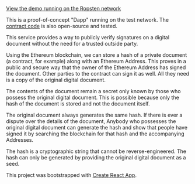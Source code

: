 [View the demo running on the Ropsten network](https://dadeg.github.io/ethereum-notary/)

This is a proof-of-concept "Dapp" running on the test network. The [contract code](https://github.com/dadeg/ethereum-notary-contracts) is also open-source and tested.

This service provides a way to publicly verify signatures on a digital document without the need for a trusted outside party.

Using the Ethereum blockchain, we can store a hash of a private document (a contract, for example) along with an Ethereum Address. This proves in a public and secure way that the owner of the Ethereum Address has signed the document. Other parties to the contract can sign it as well. All they need is a copy of the original digital document.

The contents of the document remain a secret only known by those who possess the original digital document. This is possible because only the hash of the document is stored and not the document itself.

The original document always generates the same hash. If there is ever a dispute over the details of the document, Anybody who possesses the original digital document can generate the hash and show that people have signed it by searching the blockchain for that hash and the accompanying Addresses.

The hash is a cryptographic string that cannot be reverse-engineered. The hash can only be generated by providing the original digital document as a seed.

This project was bootstrapped with [Create React App](https://github.com/facebookincubator/create-react-app).
